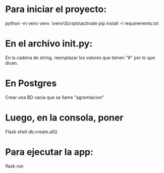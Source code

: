 # Para iniciar el proyecto:
python -m venv venv
.\venv\Scripts\activate
pip install -r requirements.txt


# En el archivo __init__.py:
En la cadena de string, reemplazar los valores que tienen "#" por lo que dicen.

# En Postgres
Crear una BD vacía que se llame "agremiacion"

# Luego, en la consola, poner
Flask shell
db.create.all()

# Para ejecutar la app:
flask run